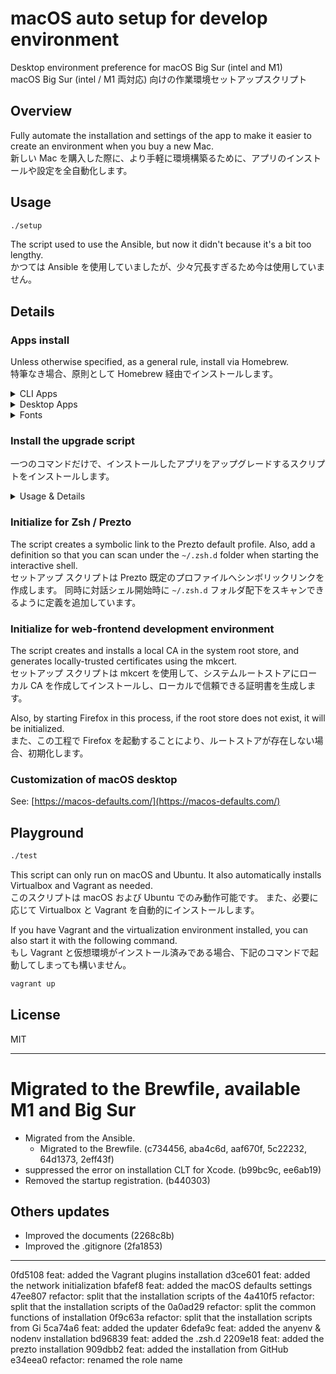 # macOS auto setup for develop environment

Desktop environment preference for macOS Big Sur (intel and M1)  
macOS Big Sur (intel / M1 両対応) 向けの作業環境セットアップスクリプト

## Overview

Fully automate the installation and settings of the app to make it easier to create an environment when you buy a new Mac.  
新しい Mac を購入した際に、より手軽に環境構築るために、アプリのインストールや設定を全自動化します。

## Usage

```sh
./setup
```

The script used to use the Ansible, but now it didn't because it's a bit too lengthy.  
かつては Ansible を使用していましたが、少々冗長すぎるため今は使用していません。

## Details

### Apps install

Unless otherwise specified, as a general rule, install via Homebrew.  
特筆なき場合、原則として Homebrew 経由でインストールします。

<!-- markdownlint-disable MD024 -->
<!-- markdownlint-disable MD033 -->
<details><summary>CLI Apps</summary>

#### Audio

- [FFmpeg](https://www.ffmpeg.org)

#### Development

- [AdoptOpenJDK](https://adoptopenjdk.net)
- [AnyEnv](https://anyenv.github.io) (via GitHub)
  - [nodenv](https://github.com/nodenv/nodenv) (via AnyEnv)
    - [Node.js](https://nodejs.org/) (via Nodenv)
      - v12 LTS Erbium
      - v14 LTS Fermium
      - v15 LTS
  - plugin: [anyenv-update](https://github.com/znz/anyenv-update) (via GitHub)
- [GCC: the GNU Compiler Collection](https://gcc.gnu.org)
- [jq](https://stedolan.github.io/jq/)
- [Microsoft .NET Core Runtime](https://dotnet.microsoft.com/download#macos)
- [Vim](https://www.vim.org)

#### Documentation

- [Graphviz](https://graphviz.org)
- [mdp](https://github.com/visit1985/mdp)

#### Files management

- [broot](https://dystroy.org/broot/)
- [p7zip](https://sourceforge.net/projects/p7zip/)
- [rename](http://plasmasturm.org/code/rename/)
- [rsync](https://rsync.samba.org)

#### Testing

- [mkcert](https://mkcert.dev/)
- [Mozilla Network Security Services](https://developer.mozilla.org/en-US/docs/Mozilla/Projects/NSS)
- [ngrok](https://ngrok.com)
- [Microsoft PICT](https://jaccz.github.io/pairwise/)

#### Version control system

- [Git](https://git-scm.com)
- [Gist](http://defunkt.io/gist/)
- [Git Large File Storage](https://git-lfs.github.com)
- [GitHub Hub](https://hub.github.com)
- [Apache Subversion](https://subversion.apache.org)

#### Remote

- [inetutils: GNU network utilities](https://www.gnu.org/software/inetutils/)
- [GNU wget](https://www.gnu.org/software/wget/)

#### Shell

- [Microsoft PowerShell](https://microsoft.com/PowerShell)
- [Prezto](https://github.com/sorin-ionescu/prezto) (via GitHub)
- [The Fuck](https://github.com/nvbn/thefuck)
- [zsh-completions](https://github.com/zsh-users/zsh-completions)

#### Signature

- [GnuPG: The GNU Privacy Guard](https://gnupg.org)
- [PINEntry for Mac](https://github.com/GPGTools/pinentry)

#### Virtualizations

- [Vagrant](https://www.vagrantup.com)
  - plugins (via Vagrant)
    - [Vagrant Parallels Provider](https://parallels.github.io/vagrant-parallels/)
    - [vagrant-vbguest](https://github.com/dotless-de/vagrant-vbguest)

#### Web browsers

- [links](http://links.twibright.com)

#### Others

- [Proctools: pgrep, pkill and pfind for Darwin](http://proctools.sourceforge.net)
- [Mackup](https://github.com/lra/mackup)
- [mas-cli](https://github.com/mas-cli/mas)
- [Nyancat CLI](http://nyancat.dakko.us)

</details>
<!-- markdownlint-enable MD033 -->

<!-- markdownlint-disable MD033 -->
<details><summary>Desktop Apps</summary>

Apps that exist in the Mac App Store are temporarily not installed by this script. It's because the installation is unstable and very slow.  
Mac App Store からインストール可能なアプリは、このスクリプトでは暫定的にインストールしないようにしています。インストールが不安定かつ非常に低速となるためです。

#### Audio & Broadcasting

- [Rogue Amoeba Audio Hijack](https://rogueamoeba.com/audiohijack/)
- [Rogue Amoeba Loopback](https://rogueamoeba.com/loopback/)
- [OBS Studio](https://obsproject.com/)
- [VLC Player](https://obsproject.com/)

#### Cloud storages

- [Adobe Creative Cloud](https://www.adobe.com/creativecloud.html)
- [Dropbox](https://www.dropbox.com/)
- [OmniPresence](https://www.omnigroup.com/more)

#### Development

- [Android Studio](https://developer.android.com/studio)
- [GitHub Atom Editor](https://atom.io)
- [Sublime Text](https://www.sublimetext.com)
- [Unity Hub](https://unity3d.com/)
- [Visual Studio Code](https://code.visualstudio.com)

#### Devices

- [Drobo Dashboard](https://www.drobo.com/)

#### Games

- [Minecraft Java Edition](https://www.minecraft.net/)
- [Steam](https://store.steampowered.com/)
- [Stepmania](https://www.stepmania.com)

#### Memos

- [Boost Note](https://boostnote.io)
- [Grammarly](https://www.grammarly.com)
- [Notion](https://www.notion.so/)

#### Messaging

- [Discord](https://discord.com)
- [Mattermost / with CLI tools](https://mattermost.com)
- [Keybase](https://keybase.io)
- [Microsoft Skype](https://www.skype.com/)
- [Zoom](https://zoom.us)

#### Remote

- [Real VNC Viewer](https://www.realvnc.com/en/connect/download/viewer/)

#### Terminal

- [terminal-notifier](https://github.com/julienXX/terminal-notifier)

#### Web browsers

- [Google Chrome](https://www.google.com/intl/ja_jp/chrome/)
- [Mozilla Firefox](https://www.mozilla.org/ja/firefox/new/)

</details>
<!-- markdownlint-enable MD033 -->

<!-- markdownlint-disable MD033 -->
<details><summary>Fonts</summary>

- [白源: HackGen Nerd](https://github.com/yuru7/HackGen)
- [Lato](https://fonts.google.com/specimen/Lato)

</details>
<!-- markdownlint-enable MD033 -->
<!-- markdownlint-enable MD024 -->

### Install the upgrade script

一つのコマンドだけで、インストールしたアプリをアップグレードするスクリプトをインストールします。

<!-- markdownlint-disable MD024 -->
<!-- markdownlint-disable MD033 -->
<details><summary>Usage & Details</summary>

```sh
~/bin/update
```

- Upgrade the apps installed via the Homebrew.
- Upgrade the plugins of Vagrant.
- Upgrade the Prezto.
- Upgrade the Anyenv / Nodenv / Node.js.

</details>
<!-- markdownlint-enable MD033 -->
<!-- markdownlint-enable MD024 -->

### Initialize for Zsh / Prezto

The script creates a symbolic link to the Prezto default profile.
Also, add a definition so that you can scan under the `~/.zsh.d` folder when starting the interactive shell.  
セットアップ スクリプトは Prezto 既定のプロファイルへシンボリックリンクを作成します。
同時に対話シェル開始時に `~/.zsh.d` フォルダ配下をスキャンできるように定義を追加しています。

### Initialize for web-frontend development environment

The script creates and installs a local CA in the system root store, and generates locally-trusted certificates using the mkcert.  
セットアップ スクリプトは mkcert を使用して、システムルートストアにローカル CA を作成してインストールし、ローカルで信頼できる証明書を生成します。

Also, by starting Firefox in this process, if the root store does not exist, it will be initialized.  
また、この工程で Firefox を起動することにより、ルートストアが存在しない場合、初期化します。

### Customization of macOS desktop

See: [https://macos-defaults.com/](https://macos-defaults.com/)

## Playground

```sh
./test
```

This script can only run on macOS and Ubuntu.
It also automatically installs Virtualbox and Vagrant as needed.  
このスクリプトは macOS および Ubuntu でのみ動作可能です。
また、必要に応じて Virtualbox と Vagrant を自動的にインストールします。

If you have Vagrant and the virtualization environment installed, you can also start it with the following command.  
もし Vagrant と仮想環境がインストール済みである場合、下記のコマンドで起動してしまっても構いません。

```sh
vagrant up
```

## License

MIT

---

# Migrated to the Brewfile, available M1 and Big Sur

- Migrated from the Ansible.
  - Migrated to the Brewfile. (c734456, aba4c6d, aaf670f, 5c22232, 64d1373, 2eff43f)
- suppressed the error on installation CLT for Xcode. (b99bc9c, ee6ab19)
- Removed the startup registration. (b440303)

## Others updates

- Improved the documents (2268c8b)
- Improved the .gitignore (2fa1853)

---

0fd5108 feat: added the Vagrant plugins installation
d3ce601 feat: added the network initialization
bfafef8 feat: added the macOS defaults settings
47ee807 refactor: split that the installation scripts of the
4a410f5 refactor: split that the installation scripts of the
0a0ad29 refactor: split the common functions of installation
0f9c63a refactor: split that the installation scripts from Gi
5ca74a6 feat: added the updater
6defa9c feat: added the anyenv & nodenv installation
bd96839 feat: added the .zsh.d
2209e18 feat: added the prezto installation
909dbb2 feat: added the installation from GitHub
e34eea0 refactor: renamed the role name
